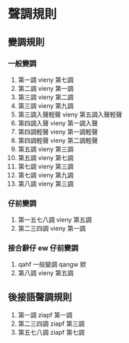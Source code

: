 # 聲調規則

## 變調規則

### 一般變調

1. 第一調 vieny 第七調
2. 第二調 vieny 第一調
3. 第三調 vieny 第二調
4. 第三調 vieny 第九調
5. 第三調入聲輕聲 vieny 第五調入聲輕聲
6. 第四調入聲 vieny 第一調入聲
7. 第四調輕聲 vieny 第一調輕聲
8. 第四調輕聲 vieny 第二調輕聲
9. 第五調 vieny 第三調
10. 第五調 vieny 第七調
11. 第七調 vieny 第三調
12. 第七調 vieny 第九調
13. 第八調 vieny 第三調

### 仔前變調

1. 第一五七八調 vieny 第五調
2. 第二三四調 vieny 第一調

### 接合辭仔 ew 仔前變調

1. qahf 一般變調 qangw 欵
2. 第八調 vieny 第五調

## 後接語聲調規則

1. 第一調 ziapf 第一調
2. 第二三四調 ziapf 第三調
3. 第五七八調 ziapf 第七調
